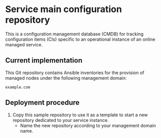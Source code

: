 
# Service main configuration repository

This is a configuration management database (CMDB)
for tracking configuration items (CIs) specific to
an operational instance of an online managed service.

## Current implementation

This Git repository contains Ansible inventories for
the provision of managed nodes under the following
management domain:

    example.com

## Deployment procedure

1. Copy this sample repository to use it as a template
   to start a new repository dedicated to your service instance.
    * Name the new repository according to your management domain name.
